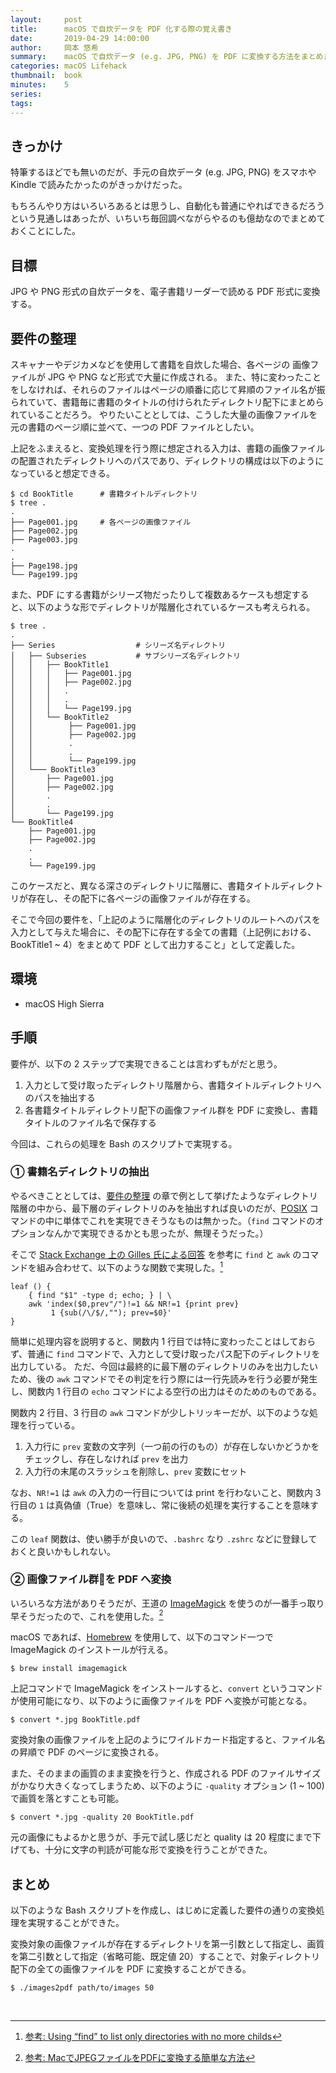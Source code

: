 ```yaml
---
layout:     post
title:      macOS で自炊データを PDF 化する際の覚え書き
date:       2019-04-29 14:00:00
author:     岡本 悠希
summary:    macOS で自炊データ (e.g. JPG, PNG) を PDF に変換する方法をまとめました。
categories: macOS Lifehack
thumbnail:  book
minutes:    5
series:
tags:
---
```


## きっかけ

特筆するほどでも無いのだが、手元の自炊データ (e.g. JPG, PNG) をスマホや Kindle で読みたかったのがきっかけだった。

もちろんやり方はいろいろあるとは思うし、自動化も普通にやればできるだろうという見通しはあったが、いちいち毎回調べながらやるのも億劫なのでまとめておくことにした。

## 目標

JPG や PNG 形式の自炊データを、電子書籍リーダーで読める PDF 形式に変換する。

## 要件の整理

スキャナーやデジカメなどを使用して書籍を自炊した場合、各ページの 画像ファイルが JPG や PNG など形式で大量に作成される。
また、特に変わったことをしなければ、それらのファイルはページの順番に応じて昇順のファイル名が振られていて、書籍毎に書籍のタイトルの付けられたディレクトリ配下にまとめられていることだろう。
やりたいこととしては、こうした大量の画像ファイルを元の書籍のページ順に並べて、一つの PDF ファイルとしたい。

上記をふまえると、変換処理を行う際に想定される入力は、書籍の画像ファイルの配置されたディレクトリへのパスであり、ディレクトリの構成は以下のようになっていると想定できる。

```
$ cd BookTitle      # 書籍タイトルディレクトリ
$ tree .
.
├── Page001.jpg     # 各ページの画像ファイル
├── Page002.jpg
├── Page003.jpg
.
.
├── Page198.jpg
└── Page199.jpg
```

また、PDF にする書籍がシリーズ物だったりして複数あるケースも想定すると、以下のような形でディレクトリが階層化されているケースも考えられる。

```
$ tree .
.
├── Series                  # シリーズ名ディレクトリ
│   ├── Subseries           # サブシリーズ名ディレクトリ
│   │   ├── BookTitle1
│   │   │   ├── Page001.jpg
│   │   │   ├── Page002.jpg
│   │   │   .
│   │   │   .
│   │   │   └── Page199.jpg
│   │   └── BookTitle2
│   │        ├── Page001.jpg
│   │        ├── Page002.jpg
│   │        .
│   │        .
│   │        └── Page199.jpg
│   └─── BookTitle3
│       ├── Page001.jpg
│       ├── Page002.jpg
│       .
│       .
│       └── Page199.jpg
└── BookTitle4
    ├── Page001.jpg
    ├── Page002.jpg
    .
    .
    └── Page199.jpg
```

このケースだと、異なる深さのディレクトリに階層に、書籍タイトルディレクトリが存在し、その配下に各ページの画像ファイルが存在する。

そこで今回の要件を、「上記のように階層化のディレクトリのルートへのパスを入力として与えた場合に、その配下に存在する全ての書籍（上記例における、BookTitle1 ~ 4）をまとめて PDF として出力すること」として定義した。

## 環境

- macOS High Sierra

## 手順

要件が、以下の 2 ステップで実現できることは言わずもがだと思う。

1. 入力として受け取ったディレクトリ階層から、書籍タイトルディレクトリへのパスを抽出する
2. 各書籍タイトルディレクトリ配下の画像ファイル群を PDF に変換し、書籍タイトルのファイル名で保存する

今回は、これらの処理を Bash のスクリプトで実現する。

### ① 書籍名ディレクトリの抽出

やるべきこととしては、[要件の整理](#要件の整理) の章で例として挙げたようなディレクトリ階層の中から、最下層のディレクトリのみを抽出すれば良いのだが、[POSIX](http://pubs.opengroup.org/onlinepubs/9699919799/) コマンドの中に単体でこれを実現できそうなものは無かった。（`find` コマンドのオプションなんかで実現できるかとも思ったが、無理そうだった。）

そこで [Stack Exchange 上の Gilles 氏による回答](https://superuser.com/questions/195879/using-find-to-list-only-directories-with-no-more-childs) を参考に `find` と `awk` のコマンドを組み合わせて、以下のような関数で実現した。[^1]

```
leaf () {
    { find "$1" -type d; echo; } | \
    awk 'index($0,prev"/")!=1 && NR!=1 {print prev}
         1 {sub(/\/$/,""); prev=$0}'
}
```

簡単に処理内容を説明すると、関数内 1 行目では特に変わったことはしておらず、普通に `find` コマンドで、入力として受け取ったパス配下のディレクトリを出力している。
ただ、今回は最終的に最下層のディレクトリのみを出力したいため、後の `awk` コマンドでその判定を行う際には一行先読みを行う必要が発生し、関数内 1 行目の `echo` コマンドによる空行の出力はそのためのものである。

関数内 2 行目、3 行目の `awk` コマンドが少しトリッキーだが、以下のような処理を行っている。

1. 入力行に `prev` 変数の文字列（一つ前の行のもの）が存在しないかどうかをチェックし、存在しなければ `prev` を出力
2. 入力行の末尾のスラッシュを削除し、`prev` 変数にセット

なお、`NR!=1` は `awk` の入力の一行目については print を行わないこと、関数内 3 行目の `1` は真偽値（True）を意味し、常に後続の処理を実行することを意味する。

この `leaf` 関数は、使い勝手が良いので、`.bashrc` なり `.zshrc` などに登録しておくと良いかもしれない。

### ② 画像ファイル群を PDF へ変換

いろいろな方法がありそうだが、王道の [ImageMagick](https://imagemagick.org/) を使うのが一番手っ取り早そうだったので、これを使用した。[^2]

macOS であれば、[Homebrew](https://brew.sh/index_ja) を使用して、以下のコマンド一つで ImageMagick のインストールが行える。

```
$ brew install imagemagick 
```

上記コマンドで ImageMagick をインストールすると、`convert` というコマンドが使用可能になり、以下のように画像ファイルを PDF へ変換が可能となる。

```
$ convert *.jpg BookTitle.pdf
```

変換対象の画像ファイルを上記のようにワイルドカード指定すると、ファイル名の昇順で PDF のページに変換される。

また、そのままの画質のまま変換を行うと、作成される PDF のファイルサイズがかなり大きくなってしまうため、以下のように `-quality` オプション (1 ~ 100) で画質を落とすことも可能。

```
$ convert *.jpg -quality 20 BookTitle.pdf
```

元の画像にもよるかと思うが、手元で試し感じだと quality は 20 程度にまで下げても、十分に文字の判読が可能な形で変換を行うことができた。

## まとめ

以下のような Bash スクリプトを作成し、はじめに定義した要件の通りの変換処理を実現することができた。

<script src="https://gist.github.com/okamotoyuki/bfe2094b496cd4375a414071646fc9d8.js"></script>

変換対象の画像ファイルが存在するディレクトリを第一引数として指定し、画質を第二引数として指定（省略可能、既定値 20）することで、対象ディレクトリ配下の全ての画像ファイルを PDF に変換することができる。 

```
$ ./images2pdf path/to/images 50
```

<br>

[^1]: [参考: Using “find” to list only directories with no more childs](https://superuser.com/questions/195879/using-find-to-list-only-directories-with-no-more-childs)
[^2]: [参考: MacでJPEGファイルをPDFに変換する簡単な方法](https://qiita.com/kujirahand/items/4703545211de9f46bb52)